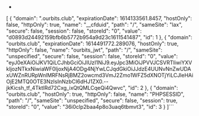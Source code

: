 - ```javascript
[
{
    "domain": ".ourbits.club",
    "expirationDate": 1614133561.8457,
    "hostOnly": false,
    "httpOnly": true,
    "name": "__cfduid",
    "path": "/",
    "sameSite": "lax",
    "secure": false,
    "session": false,
    "storeId": "0",
    "value": "d0893d24492159bfb6b5772b954a9d23c1611541487",
    "id": 1
},
{
    "domain": "ourbits.club",
    "expirationDate": 1614491772.289076,
    "hostOnly": true,
    "httpOnly": false,
    "name": "ourbits_jwt",
    "path": "/",
    "sameSite": "unspecified",
    "secure": false,
    "session": false,
    "storeId": "0",
    "value": "eyJ0eXAiOiJKV1QiLCJhbGciOiJIUzI1NiJ9.eyJpc3MiOiJPVVJCSVRTIiwiYXVkIjozNTkxNiwiaWF0IjoxNjA4ODg4NjYwLCJqdGkiOiJJdzE4UUNvNnZwUDAxUWZnRURpWnlMRFNsRjBMZ2owcmd3VmJ2Zmo1WFZ5dXNOTjYiLCJleHAiOjE2MTQ0OTE3NzIsInNzbCI6dHJ1ZX0.--jkKicsh_tf_4TktlRd72Cxg_ixQtQMLCqeQi4Qwvc",
    "id": 2
},
{
    "domain": "ourbits.club",
    "hostOnly": true,
    "httpOnly": false,
    "name": "PHPSESSID",
    "path": "/",
    "sameSite": "unspecified",
    "secure": false,
    "session": true,
    "storeId": "0",
    "value": "36i0clp2baa4p8o3uaq6tbmvt3",
    "id": 3
}
]```
